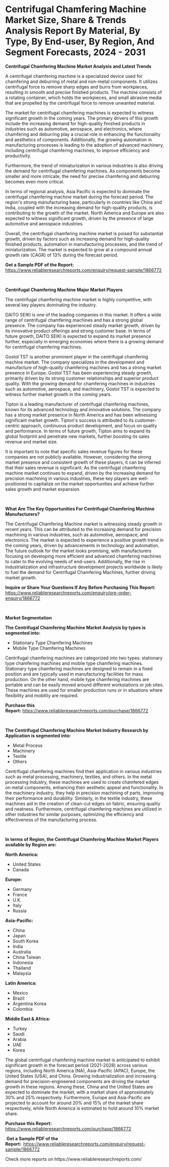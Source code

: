 <p><h1>Centrifugal Chamfering Machine Market Size, Share & Trends Analysis Report By Material, By Type, By End-user, By Region, And Segment Forecasts, 2024 - 2031</h1></p><p><strong>Centrifugal Chamfering Machine Market Analysis and Latest Trends</strong></p>
<p><p>A centrifugal chamfering machine is a specialized device used for chamfering and deburring of metal and non-metal components. It utilizes centrifugal force to remove sharp edges and burrs from workpieces, resulting in smooth and precise finished products. The machine consists of a rotating container, which holds the workpieces, and small abrasive media that are propelled by the centrifugal force to remove unwanted material.</p><p>The market for centrifugal chamfering machines is expected to witness significant growth in the coming years. The primary drivers of this growth include the increasing demand for high-quality finished products in industries such as automotive, aerospace, and electronics, where chamfering and deburring play a crucial role in enhancing the functionality and aesthetics of components. Additionally, the growing automation in manufacturing processes is leading to the adoption of advanced machinery, including centrifugal chamfering machines, to improve efficiency and productivity.</p><p>Furthermore, the trend of miniaturization in various industries is also driving the demand for centrifugal chamfering machines. As components become smaller and more intricate, the need for precise chamfering and deburring becomes even more critical.</p><p>In terms of regional analysis, Asia Pacific is expected to dominate the centrifugal chamfering machine market during the forecast period. The region's strong manufacturing base, particularly in countries like China and India, coupled with the increasing demand for high-quality products, is contributing to the growth of the market. North America and Europe are also expected to witness significant growth, driven by the presence of large automotive and aerospace industries.</p><p>Overall, the centrifugal chamfering machine market is poised for substantial growth, driven by factors such as increasing demand for high-quality finished products, automation in manufacturing processes, and the trend of miniaturization. The market is expected to grow at a compound annual growth rate (CAGR) of 13% during the forecast period.</p></p>
<p><strong>Get a Sample PDF of the Report:&nbsp;</strong> <a href="https://www.reliableresearchreports.com/enquiry/request-sample/1866772">https://www.reliableresearchreports.com/enquiry/request-sample/1866772</a></p>
<p>&nbsp;</p>
<p><strong>Centrifugal Chamfering Machine Major Market Players</strong></p>
<p><p>The centrifugal chamfering machine market is highly competitive, with several key players dominating the industry. </p><p>DAITO SEIKI is one of the leading companies in this market. It offers a wide range of centrifugal chamfering machines and has a strong global presence. The company has experienced steady market growth, driven by its innovative product offerings and strong customer base. In terms of future growth, DAITO SEIKI is expected to expand its market presence further, especially in emerging economies where there is a growing demand for centrifugal chamfering machines.</p><p>Gostol TST is another prominent player in the centrifugal chamfering machine market. The company specializes in the development and manufacture of high-quality chamfering machines and has a strong market presence in Europe. Gostol TST has been experiencing steady growth, primarily driven by its strong customer relationships and superior product quality. With the growing demand for chamfering machines in industries such as automotive, aerospace, and machinery, Gostol TST is expected to witness further market growth in the coming years.</p><p>Tipton is a leading manufacturer of centrifugal chamfering machines, known for its advanced technology and innovative solutions. The company has a strong market presence in North America and has been witnessing significant market growth. Tipton's success is attributed to its customer-centric approach, continuous product development, and focus on quality and performance. In terms of future growth, Tipton aims to expand its global footprint and penetrate new markets, further boosting its sales revenue and market size.</p><p>It is important to note that specific sales revenue figures for these companies are not publicly available. However, considering the strong market presence and consistent growth of these players, it can be inferred that their sales revenue is significant. As the centrifugal chamfering machine market continues to expand, driven by the increasing demand for precision machining in various industries, these key players are well-positioned to capitalize on the market opportunities and achieve further sales growth and market expansion.</p></p>
<p>&nbsp;</p>
<p><strong>What Are The Key Opportunities For Centrifugal Chamfering Machine Manufacturers?</strong></p>
<p><p>The Centrifugal Chamfering Machine market is witnessing steady growth in recent years. This can be attributed to the increasing demand for precision machining in various industries, such as automotive, aerospace, and electronics. The market is expected to experience a positive growth trend in the coming years, driven by advancements in technology and automation. The future outlook for the market looks promising, with manufacturers focusing on developing more efficient and advanced chamfering machines to cater to the evolving needs of end-users. Additionally, the rise in industrialization and infrastructure development projects worldwide is likely to fuel the demand for Centrifugal Chamfering Machines, further driving market growth.</p></p>
<p><strong>Inquire or Share Your Questions If Any Before Purchasing This Report:</strong> <a href="https://www.reliableresearchreports.com/enquiry/pre-order-enquiry/1866772">https://www.reliableresearchreports.com/enquiry/pre-order-enquiry/1866772</a></p>
<p>&nbsp;</p>
<p><strong>Market Segmentation</strong></p>
<p><strong>The Centrifugal Chamfering Machine Market Analysis by types is segmented into:</strong></p>
<p><ul><li>Stationary Type Chamfering Machines</li><li>Mobile Type Chamfering Machines</li></ul></p>
<p><p>Centrifugal chamfering machines are categorized into two types: stationary type chamfering machines and mobile type chamfering machines. Stationary type chamfering machines are designed to remain in a fixed position and are typically used in manufacturing facilities for mass production. On the other hand, mobile type chamfering machines are portable and can be easily moved around different workstations or job sites. These machines are used for smaller production runs or in situations where flexibility and mobility are required.</p></p>
<p><strong>Purchase this Report:&nbsp;</strong><a href="https://www.reliableresearchreports.com/purchase/1866772">https://www.reliableresearchreports.com/purchase/1866772</a></p>
<p>&nbsp;</p>
<p><strong>The Centrifugal Chamfering Machine Market Industry Research by Application is segmented into:</strong></p>
<p><ul><li>Metal Process</li><li>Machinery</li><li>Textile</li><li>Others</li></ul></p>
<p><p>Centrifugal chamfering machines find their application in various industries such as metal processing, machinery, textiles, and others. In the metal processing industry, these machines are used to create chamfered edges on metal components, enhancing their aesthetic appeal and functionality. In the machinery industry, they help in precision machining of parts, improving their performance and durability. Similarly, in the textile industry, these machines aid in the creation of clean-cut edges on fabric, ensuring quality and neatness. Furthermore, centrifugal chamfering machines are utilized in other industries for similar purposes, optimizing the efficiency and effectiveness of the manufacturing process.</p></p>
<p>&nbsp;</p>
<p><strong>In terms of Region, the Centrifugal Chamfering Machine Market Players available by Region are:</strong></p>
<p>
    <p> <strong> North America: </strong>
        <ul>
            <li>United States</li>
            <li>Canada</li>
        </ul>
        </p> 
    <p> <strong> Europe: </strong>
        <ul>
            <li>Germany</li>
            <li>France</li>
            <li>U.K.</li>
            <li>Italy</li>
            <li>Russia</li>
        </ul>
        </p> 
    <p> <strong> Asia-Pacific: </strong>
        <ul>
            <li>China</li>
            <li>Japan</li>
            <li>South Korea</li>
            <li>India</li>
            <li>Australia</li>
            <li>China Taiwan</li>
            <li>Indonesia</li>
            <li>Thailand</li>
            <li>Malaysia</li>
        </ul>
        </p> 
    <p> <strong> Latin America: </strong>
        <ul>
            <li>Mexico</li>
            <li>Brazil</li>
            <li>Argentina Korea</li>
            <li>Colombia</li>
        </ul>
        </p> 
    <p> <strong> Middle East & Africa: </strong>
        <ul>
            <li>Turkey</li>
            <li>Saudi</li>
            <li>Arabia</li>
            <li>UAE</li>
            <li>Korea</li>
        </ul>
    </p>
    </p>
<p><p>The global centrifugal chamfering machine market is anticipated to exhibit significant growth in the forecast period (2021-2028) across various regions, including North America (NA), Asia-Pacific (APAC), Europe, the United States (USA), and China. Growing industrialization and increasing demand for precision-engineered components are driving the market growth in these regions. Among these, China and the United States are expected to dominate the market, with a market share of approximately 30% and 25% respectively. Furthermore, Europe and Asia-Pacific are projected to account for around 20% and 15% of the market share respectively, while North America is estimated to hold around 10% market share.</p></p>
<p><strong>Purchase this Report: </strong><a href="https://www.reliableresearchreports.com/purchase/1866772">https://www.reliableresearchreports.com/purchase/1866772</a></p>
<p>&nbsp;<strong>Get a Sample PDF of the Report:&nbsp;&nbsp;</strong><a href="https://www.reliableresearchreports.com/enquiry/request-sample/1866772">https://www.reliableresearchreports.com/enquiry/request-sample/1866772</a></p>
<p><strong></strong></p>
<p>Check more reports on https://www.reliableresearchreports.com/</p>